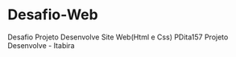# Desafio-Web
Desafio Projeto Desenvolve Site Web(Html e Css)
PDita157
Projeto Desenvolve - Itabira
